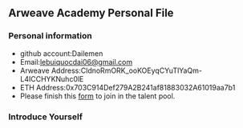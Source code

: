 ## Arweave Academy Personal File

### Personal information

- github account:Dailemen
- Email:lebuiquocdai06@gmail.com
- Arweave Address:CldnoRmORK_ooKOEyqCYuTlYaQm-L4ICCHYKNuhc0lE
- ETH Address:0x703C914Def279A2B241af81883032A61019aa7b1
- Please finish this [form](https://docs.google.com/forms/d/e/1FAIpQLSfWA5fIIcBgmRppm3jNz5vmf9Mai_QMVil-2pO4r7YKn_Zhtw/viewform?usp=sf_link) to join in the talent pool.

### Introduce Yourself



